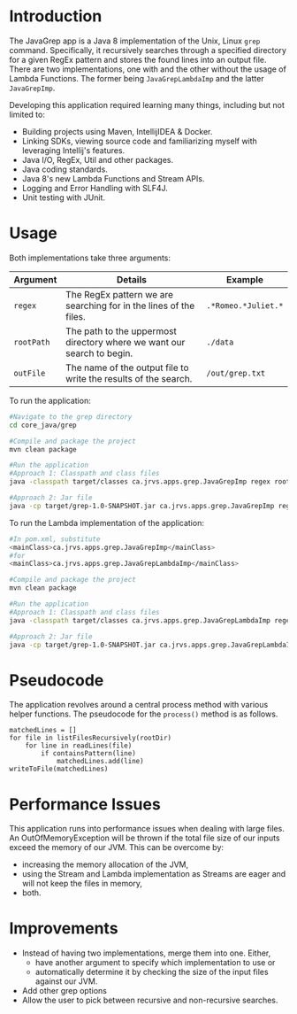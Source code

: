 # Introduction
The JavaGrep app is a Java 8 implementation of the Unix, Linux `grep` command. Specifically, it recursively searches through a specified directory for a given RegEx pattern and stores the found lines into an output file. There are two implementations, one with and the other without the usage of Lambda Functions. The former being `JavaGrepLambdaImp` and the latter `JavaGrepImp`.


Developing this application required learning many things, including but not limited to:
* Building projects using Maven, IntellijIDEA & Docker.
* Linking SDKs, viewing source code and familiarizing myself with leveraging Intellij's features.
* Java I/O, RegEx, Util and other packages.
* Java coding standards.
* Java 8's new Lambda Functions and Stream APIs.
* Logging and Error Handling with SLF4J.
* Unit testing with JUnit.

# Usage
Both implementations take three arguments:

Argument | Details | Example
--- | --- | ---
`regex` | The RegEx pattern we are searching for in the lines of the files. | `.*Romeo.*Juliet.*`
`rootPath` | The path to the uppermost directory where we want our search to begin. | `./data`
`outFile` | The name of the output file to write the results of the search. | `/out/grep.txt`

To run the application:
```bash
#Navigate to the grep directory
cd core_java/grep

#Compile and package the project
mvn clean package

#Run the application
#Approach 1: Classpath and class files
java -classpath target/classes ca.jrvs.apps.grep.JavaGrepImp regex rootPath outFile

#Approach 2: Jar file
java -cp target/grep-1.0-SNAPSHOT.jar ca.jrvs.apps.grep.JavaGrepImp regex rootPath outFile
```
To run the Lambda implementation of the application:
```bash
#In pom.xml, substitute
<mainClass>ca.jrvs.apps.grep.JavaGrepImp</mainClass>
#for
<mainClass>ca.jrvs.apps.grep.JavaGrepLambdaImp</mainClass>

#Compile and package the project
mvn clean package

#Run the application
#Approach 1: Classpath and class files
java -classpath target/classes ca.jrvs.apps.grep.JavaGrepLambdaImp regex rootPath outFile

#Approach 2: Jar file
java -cp target/grep-1.0-SNAPSHOT.jar ca.jrvs.apps.grep.JavaGrepLambdaImp regex rootPath outFile
```

# Pseudocode
The application revolves around a central process method with various helper functions. The pseudocode for the `process()` method is as follows.
```
matchedLines = []
for file in listFilesRecursively(rootDir)
    for line in readLines(file)
        if containsPattern(line)
            matchedLines.add(line)
writeToFile(matchedLines)
```

# Performance Issues
This application runs into performance issues when dealing with large files. An OutOfMemoryException will be thrown if the total file size of our inputs exceed the memory of our JVM. This can be overcome by:
* increasing the memory allocation of the JVM,
* using the Stream and Lambda implementation as Streams are eager and will not keep the files in memory,
* both.

# Improvements
* Instead of having two implementations, merge them into one. Either,
    * have another argument to specify which implementation to use or
    * automatically determine it by checking the size of the input files against our JVM.
* Add other grep options
* Allow the user to pick between recursive and non-recursive searches.
